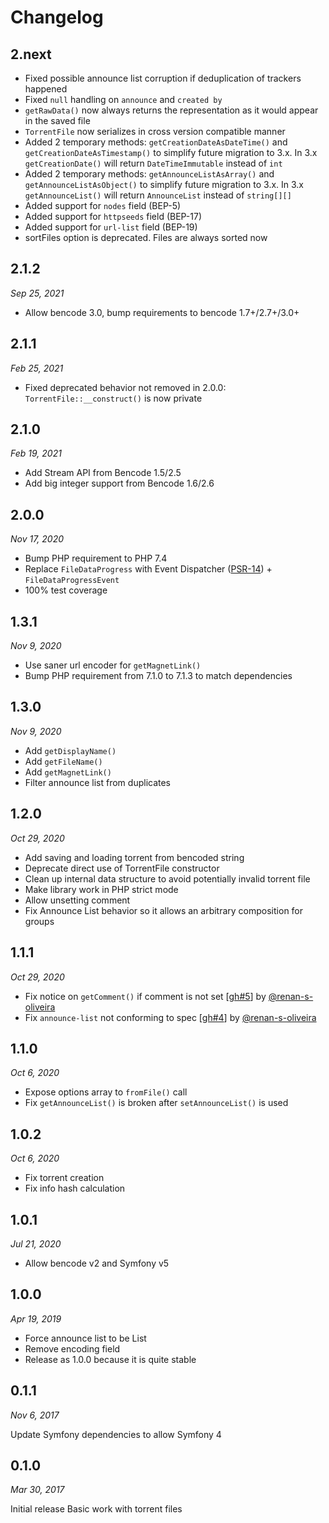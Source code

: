 # Changelog

[//]: <> (Contributor list:)
[@renan-s-oliveira]: https://github.com/renan-s-oliveira

## 2.next

* Fixed possible announce list corruption if deduplication of trackers happened
* Fixed `null` handling on `announce` and `created by` 
* `getRawData()` now always returns the representation as it would appear in the saved file
* `TorrentFile` now serializes in cross version compatible manner
* Added 2 temporary methods: `getCreationDateAsDateTime()` and `getCreationDateAsTimestamp()`
  to simplify future migration to 3.x.
  In 3.x `getCreationDate()` will return `DateTimeImmutable` instead of `int`
* Added 2 temporary methods: `getAnnounceListAsArray()` and `getAnnounceListAsObject()`
  to simplify future migration to 3.x.
  In 3.x `getAnnounceList()` will return `AnnounceList` instead of `string[][]`
* Added support for `nodes` field (BEP-5)
* Added support for `httpseeds` field (BEP-17)
* Added support for `url-list` field (BEP-19)
* sortFiles option is deprecated. Files are always sorted now

## 2.1.2

*Sep 25, 2021*

* Allow bencode 3.0, bump requirements to bencode 1.7+/2.7+/3.0+

## 2.1.1

*Feb 25, 2021*

* Fixed deprecated behavior not removed in 2.0.0:
  `TorrentFile::__construct()` is now private

## 2.1.0

*Feb 19, 2021*

* Add Stream API from Bencode 1.5/2.5
* Add big integer support from Bencode 1.6/2.6

## 2.0.0

*Nov 17, 2020*

* Bump PHP requirement to PHP 7.4
* Replace `FileDataProgress` with Event Dispatcher ([PSR-14]) + `FileDataProgressEvent`
* 100% test coverage
 
[PSR-14]: https://www.php-fig.org/psr/psr-14/

## 1.3.1

*Nov 9, 2020*

* Use saner url encoder for `getMagnetLink()`
* Bump PHP requirement from 7.1.0 to 7.1.3 to match dependencies

## 1.3.0

*Nov 9, 2020*

* Add `getDisplayName()`
* Add `getFileName()`
* Add `getMagnetLink()`
* Filter announce list from duplicates

## 1.2.0

*Oct 29, 2020*

* Add saving and loading torrent from bencoded string
* Deprecate direct use of TorrentFile constructor
* Clean up internal data structure to avoid potentially invalid torrent file
* Make library work in PHP strict mode
* Allow unsetting comment
* Fix Announce List behavior so it allows an arbitrary composition for groups

## 1.1.1

*Oct 29, 2020*

* Fix notice on `getComment()` if comment is not set [[gh#5]] by [@renan-s-oliveira]
* Fix `announce-list` not conforming to spec [[gh#4]] by [@renan-s-oliveira]

[gh#4]: https://github.com/arokettu/torrent-file/pull/4/
[gh#5]: https://github.com/arokettu/torrent-file/pull/5/

## 1.1.0

*Oct 6, 2020*

* Expose options array to `fromFile()` call
* Fix `getAnnounceList()` is broken after `setAnnounceList()` is used

## 1.0.2

*Oct 6, 2020*

* Fix torrent creation
* Fix info hash calculation

## 1.0.1

*Jul 21, 2020*

* Allow bencode v2 and Symfony v5

## 1.0.0

*Apr 19, 2019*

* Force announce list to be List
* Remove encoding field
* Release as 1.0.0 because it is quite stable

## 0.1.1

*Nov 6, 2017*

Update Symfony dependencies to allow Symfony 4

## 0.1.0

*Mar 30, 2017*

Initial release
Basic work with torrent files
